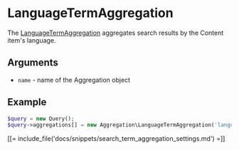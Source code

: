 # LanguageTermAggregation

The [LanguageTermAggregation](../../api/php_api/php_api_reference/classes/Ibexa-Contracts-Core-Repository-Values-Content-Query-Aggregation-LanguageTermAggregation.html) aggregates search results by the Content item's language.

## Arguments

- `name` - name of the Aggregation object

## Example

``` php
$query = new Query();
$query->aggregations[] = new Aggregation\LanguageTermAggregation('language');
```

[[= include_file('docs/snippets/search_term_aggregation_settings.md') =]]
